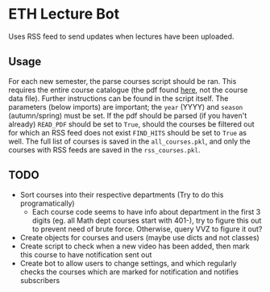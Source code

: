 # ETH Lecture Bot
Uses RSS feed to send updates when lectures have been uploaded.


## Usage
For each new semester, the parse courses script should be ran. This requires the entire course catalogue (the pdf found [here](http://vvz.ethz.ch/Vorlesungsverzeichnis/gesamtverzeichnis.view?lang=en), not the course data file). Further instructions can be found in the script itself. The parameters (below imports) are important; the `year` (YYYY) and `season` (autumn/spring) must be set. If the pdf should be parsed (if you haven't already) `READ_PDF` should be set to `True`, should the courses be filtered out for which an RSS feed does not exist `FIND_HITS` should be set to `True` as well. The full list of courses is saved in the `all_courses.pkl`, and only the courses with RSS feeds are saved in the `rss_courses.pkl`.

## TODO
- Sort courses into their respective departments (Try to do this programatically)
    - Each course code seems to have info about department in the first 3 digits (eg. all Math dept courses start with 401-), try to figure this out to prevent need of brute force. Otherwise, query VVZ to figure it out?
- Create objects for courses and users (maybe use dicts and not classes)
- Create script to check when a new video has been added, then mark this course to have notification sent out
- Create bot to allow users to change settings, and which regularly checks the courses which are marked for notification and notifies subscribers